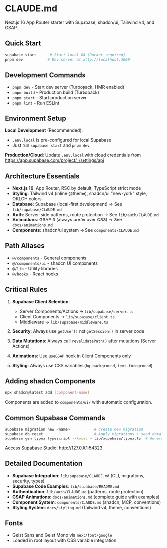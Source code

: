 # CLAUDE.md

Next.js 16 App Router starter with Supabase, shadcn/ui, Tailwind v4, and GSAP.

## Quick Start

```bash
supabase start      # Start local DB (Docker required)
pnpm dev           # Dev server at http://localhost:3000
```

## Development Commands

- `pnpm dev` - Start dev server (Turbopack, HMR enabled)
- `pnpm build` - Production build (Turbopack)
- `pnpm start` - Start production server
- `pnpm lint` - Run ESLint

## Environment Setup

**Local Development** (Recommended):
- `.env.local` is pre-configured for local Supabase
- Just run `supabase start` and `pnpm dev`

**Production/Cloud**:
Update `.env.local` with cloud credentials from https://app.supabase.com/project/_/settings/api

## Architecture Essentials

- **Next.js 16**: App Router, RSC by default, TypeScript strict mode
- **Styling**: Tailwind v4 (inline @theme), shadcn/ui "new-york" style, OKLCH colors
- **Database**: Supabase (local-first development) → See `lib/supabase/CLAUDE.md`
- **Auth**: Server-side patterns, route protection → See `lib/auth/CLAUDE.md`
- **Animations**: GSAP 3 (always prefer over CSS) → See `docs/animations.md`
- **Components**: shadcn/ui system → See `components/CLAUDE.md`

## Path Aliases

- `@/components` - General components
- `@/components/ui` - shadcn UI components
- `@/lib` - Utility libraries
- `@/hooks` - React hooks

## Critical Rules

1. **Supabase Client Selection**:
   - Server Components/Actions → `lib/supabase/server.ts`
   - Client Components → `lib/supabase/client.ts`
   - Middleware → `lib/supabase/middleware.ts`

2. **Security**: Always use `getUser()` not `getSession()` in server code

3. **Data Mutations**: Always call `revalidatePath()` after mutations (Server Actions)

4. **Animations**: Use `useGSAP` hook in Client Components only

5. **Styling**: Always use CSS variables (`bg-background`, `text-foreground`)

## Adding shadcn Components

```bash
npx shadcn@latest add [component-name]
```

Components are added to `components/ui/` with automatic configuration.

## Common Supabase Commands

```bash
supabase migration new <name>           # Create new migration
supabase db reset                       # Apply migrations + seed data
supabase gen types typescript --local > lib/supabase/types.ts  # Generate types
```

Access Supabase Studio: http://127.0.0.1:54323

## Detailed Documentation

- **Supabase Integration**: `lib/supabase/CLAUDE.md` (CLI, migrations, security, types)
- **Supabase Code Examples**: `lib/supabase/README.md`
- **Authentication**: `lib/auth/CLAUDE.md` (patterns, route protection)
- **GSAP Animations**: `docs/animations.md` (complete guide with examples)
- **Component System**: `components/CLAUDE.md` (shadcn, MCP, conventions)
- **Styling System**: `docs/styling.md` (Tailwind v4, theme, conventions)

## Fonts

- Geist Sans and Geist Mono via `next/font/google`
- Loaded in root layout with CSS variable integration